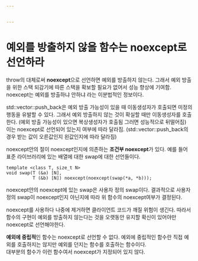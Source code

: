 ```yaml
---


---
```


<h1 id="예외를-방출하지-않을-함수는-noexcept로-선언하라">예외를 방출하지 않을 함수는 noexcept로 선언하라</h1>
<p>throw의 대체로써 <strong>noexcept</strong>으로 선언하면 예외를 방출하지 않는다. 그래서 예외 방출을 위한 스택 되감기에 따른 스택을 확보할 필요가 없어서 성능 향상에 기여함.  noexcept는 예외를 방출하냐 안하냐 라는 이분법적인 정보이다.</p>
<p>std::vector::push_back은 예외 방출 가능성이 있을 때 이동생성자가 호출되면 미정의 행동을 유발할 수 있다. 그래서 예외 방출하지 않는 것이 확실할 때만 이동생성자를 호출한다. (예외 방출 가능성이 있으면 복상생성자가 호출됨 그러면 성능적으로 뒤떨어짐) 이는 noexcept로 선언되어 있는지 여부에 따라 달라짐. (std::vector::push_back의 경우 받는 값이 오른값인지 왼값인지에 따라 달라짐)</p>
<p>noexcept안의 절이 noexcept인지에 의존하는 <strong>조건부 noexcept</strong>가 있다. 예를 들어 표준 라이브러리에 있는 배열에 대한 swap에 대한 선언들이다.</p>
<pre class=" language-c"><code class="prism ++ language-c">template <span class="token operator">&lt;</span>class T<span class="token punctuation">,</span> size_t N<span class="token operator">&gt;</span>
<span class="token keyword">void</span> <span class="token function">swap</span><span class="token punctuation">(</span><span class="token function">T</span> <span class="token punctuation">(</span><span class="token operator">&amp;</span>a<span class="token punctuation">)</span> <span class="token punctuation">[</span>N<span class="token punctuation">]</span><span class="token punctuation">,</span>
   		  <span class="token function">T</span> <span class="token punctuation">(</span><span class="token operator">&amp;</span>b<span class="token punctuation">)</span> <span class="token punctuation">[</span>N<span class="token punctuation">]</span><span class="token punctuation">)</span> <span class="token function">noexcept</span><span class="token punctuation">(</span><span class="token function">noexcept</span><span class="token punctuation">(</span><span class="token function">swap</span><span class="token punctuation">(</span><span class="token operator">*</span>a<span class="token punctuation">,</span> <span class="token operator">*</span>b<span class="token punctuation">)</span><span class="token punctuation">)</span><span class="token punctuation">)</span><span class="token punctuation">;</span>
</code></pre>
<p>noexcept안의 noexcept에 있는 swap은 사용자 정의 swap이다. 결과적으로 사용자 정의 swap이 noexcept인지 아닌지에 따라 위 함수의 noexcept여부가 결정된다.</p>
<p>noexcept를 사용하다 나중에 제거하면 클라이언트 코드가 깨질 위험이 생긴다. 따라서 함수의 구현이 예외를 방출하지 않는다는 것을 오랫동안 유지할 확신이 있어야만 noexcept로 선언해야한다.</p>
<p><strong>예외에 중립적</strong>인 함수는 noexcept로 선언할 수 없다. 예외에 중립적인 함수란 직접 예외를 호출하지는 않지만 예외를 던지는 함수를 호출하는 함수이다.<br>
대부분의 함수가 이런 함수여서  noexcept가 지정되어 있지 않다.</p>

